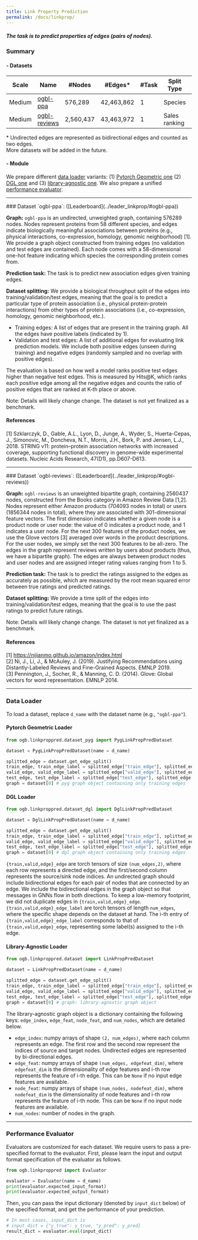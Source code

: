 ```yaml
---
title: Link Property Prediction
permalink: /docs/linkprop/
---
```


##### The task is to predict properties of edges (pairs of nodes).

### Summary

#### - Datasets

Scale | Name      | #Nodes | #Edges\* | #Task | Split Type   | Task Type     | Metric       |
|------------------|--------|----------|----------|-------------------------------------------------|-----------------------|----------------------------------|----------------|
Medium | [ogbl-ppa](#ogbl-ppa)         | 576,289 |    42,463,862 |     1      | Species  | Link prediction   |     Hits@K              |
Medium | [ogbl-reviews](#ogbl-reviews) | 2,560,437    | 43,463,972 | 1      |     Sales ranking   | Link value regression      |    RMSE         |



\* Undirected edges are represented as bidirectional edges and counted as two edges. <br/> More datasets will be added in the future.

#### - Module
We prepare different [data loader](#loader) variants: (1) [Pytorch Geometric one](#pyg) (2) [DGL one](#dgl) and (3) [library-agnostic one](#libagn).
We also prepare a unified [performance evaluator](#eval).

----------
<a name="ogbl-ppa"/>
### Dataset `ogbl-ppa`: ([Leaderboard](../leader_linkprop/#ogbl-ppa))

**Graph:** `ogbl-ppa` is an undirected, unweighted graph, containing 576289 nodes. Nodes represent proteins from 58 different species, and edges indicate biologically meaningful associations between proteins (e.g., physical interactions, co-expression, homology, genomic neighborhood) [1]. We provide a graph object constructed from training edges (no validation and test edges are contained). Each node comes with a 58-dimensional one-hot feature indicating which species the corresponding protein comes from. 

**Prediction task:** The task is to predict new association edges given training edges. 

**Dataset splitting:** We provide a biological throughput split of the edges into training/validation/test edges, meaning that the goal is to predict a particular type of protein association (i.e., physical protein-protein interactions) from other types of protein associations (i.e., co-expression, homology, genomic neighborhood, etc.).

- Training edges: A list of edges that are present in the training graph. All the edges have positive labels (indicated by 1).
- Validation and test edges: A list of additional edges for evaluating link prediction models. We include both positive edges (unseen during training) and negative edges (randomly sampled and no overlap with positive edges).

The evaluation is based on how well a model ranks positive test edges higher than negative test edges. This is measured by Hits@K, which ranks each positive edge among all the negative edges and counts the ratio of positive edges that are ranked at K-th place or above.

Note: Details will likely change change. The dataset is not yet finalized as a benchmark. 

#### References

[1] Szklarczyk, D., Gable, A.L., Lyon, D., Junge, A., Wyder, S., Huerta-Cepas, J., Simonovic, M., Doncheva, N.T., Morris, J.H., Bork, P. and Jensen, L.J., 2018. STRING v11: protein–protein association networks with increased coverage, supporting functional discovery in genome-wide experimental datasets. Nucleic Acids Research, 47(D1), pp.D607-D613.

----------
<a name="ogbl-reviews"/>
### Dataset `ogbl-reviews`: ([Leaderboard](../leader_linkprop/#ogbl-reviews))

**Graph:** `ogbl-reviews` is an unweighted bipartite graph, containing 2560437 nodes, constructed from the Books category in Amazon Review Data [1,2]. Nodes represent either Amazon products (704093 nodes in total) or users (1856344 nodes in total), where they are associated with 301-dimensional feature vectors. The first dimension indicates whether a given node is a product node or user node: the value of 0 indicates a product node, and 1 indicates a user node. For the next 300 features of the product nodes, we use the Glove vectors [3] averaged over words in the product descriptions. For the user nodes, we simply set the next 300 features to be all-zero.
The edges in the graph represent reviews written by users about products (thus, we have a bipartite graph).
The edges are always between product nodes and user nodes and are assigned integer rating values ranging from 1 to 5.

**Prediction task:** 
The task is to predict the ratings assigned to the edges as accurately as possible, which are measured by the root mean squared error between true ratings and predicted ratings.

**Dataset splitting:** We provide a time split of the edges into training/validation/test edges, meaning that the goal is to use the past ratings to predict future ratings.

Note: Details will likely change change. The dataset is not yet finalized as a benchmark. 

#### References

[1] https://nijianmo.github.io/amazon/index.html <br/>
[2] Ni, J., Li, J., & McAuley, J. (2019). Justifying Recommendations using Distantly-Labeled Reviews and Fine-Grained Aspects. EMNLP 2019. <br/>
[3] Pennington, J., Socher, R., & Manning, C. D. (2014). Glove: Global vectors for word representation. EMNLP 2014.

----------

<a name="loader"/>

### Data Loader

To load a dataset, replace `d_name` with the dataset name (e.g., `"ogbl-ppa"`).

<a name="pyg"/>

#### Pytorch Geometric Loader

```python
from ogb.linkproppred.dataset_pyg import PygLinkPropPredDataset

dataset = PygLinkPropPredDataset(name = d_name) 

splitted_edge = dataset.get_edge_split()
train_edge, train_edge_label = splitted_edge["train_edge"], splitted_edge["train_edge_label"]
valid_edge, valid_edge_label = splitted_edge["valid_edge"], splitted_edge["valid_edge_label"]
test_edge, test_edge_label = splitted_edge["test_edge"], splitted_edge["test_edge_label"]
graph = dataset[0] # pyg graph object containing only training edges
```

<a name="dgl"/>

#### DGL Loader

```python
from ogb.linkproppred.dataset_dgl import DglLinkPropPredDataset

dataset = DglLinkPropPredDataset(name = d_name)

splitted_edge = dataset.get_edge_split()
train_edge, train_edge_label = splitted_edge["train_edge"], splitted_edge["train_edge_label"]
valid_edge, valid_edge_label = splitted_edge["valid_edge"], splitted_edge["valid_edge_label"]
test_edge, test_edge_label = splitted_edge["test_edge"], splitted_edge["test_edge_label"]
graph = dataset[0] # dgl graph object containing only training edges
```
`{train,valid,edge}_edge` are torch tensors of size `(num_edges,2)`, where each row represents a directed edge, and the first/second column represents the source/sink node indices. 
An undirected graph should include bidirectional edges for each pair of nodes that are connected by an edge. We include the bidirectional edges in the graph object so that messages in GNNs flow in both directions. To keep a low-memory footprint, we did not duplicate edges in `{train,valid,edge}_edge`.
`{train,valid,edge}_edge_label` are torch tensors of length `num_edges`, where the specific shape depends on the dataset at hand. The i-th entry of `{train,valid,edge}_edge_label` corresponds to that of `{train,valid,edge}_edge`, representing some label(s) assigned to the i-th edge.

<a name="libagn"/>

#### Library-Agnostic Loader
```python
from ogb.linkproppred.dataset import LinkPropPredDataset

dataset = LinkPropPredDataset(name = d_name)

splitted_edge = dataset.get_edge_split()
train_edge, train_edge_label = splitted_edge["train_edge"], splitted_edge["train_edge_label"]
valid_edge, valid_edge_label = splitted_edge["valid_edge"], splitted_edge["valid_edge_label"]
test_edge, test_edge_label = splitted_edge["test_edge"], splitted_edge["test_edge_label"]
graph = dataset[0] # graph: library-agnostic graph object
```
The library-agnostic graph object is a dictionary containing the following keys: `edge_index`, `edge_feat`, `node_feat`, and `num_nodes`, which are detailed below.
- `edge_index`: numpy arrays of shape `(2, num_edges)`, where each column represents an edge. The first row and the second row represent the indices of source and target nodes. Undirected edges are represented by bi-directional edges.
- `edge_feat`: numpy arrays of shape `(num_edges, edgefeat_dim)`, where `edgefeat_dim` is the dimensionality of edge features and i-th row represents the feature of i-th edge. This can be `None` if no input edge features are available.
- `node_feat`: numpy arrays of shape `(num_nodes, nodefeat_dim)`, where `nodefeat_dim` is the dimensionality of node features and i-th row represents the feature of i-th node. This can be `None` if no input node features are available.
- `num_nodes`: number of nodes in the graph.

----------

<a name="eval"/>

### Performance Evaluator

Evaluators are customized for each dataset.
We require users to pass a pre-specified format to the evaluator.
First, please learn the input and output format specification of the evaluator as follows.

```python
from ogb.linkproppred import Evaluator

evaluator = Evaluator(name = d_name)
print(evaluator.expected_input_format) 
print(evaluator.expected_output_format) 
```

Then, you can pass the input dictionary (denoted by `input_dict` below) of the specified format, and get the performance of your prediction.

```python
# In most cases, input_dict is
# input_dict = {"y_true": y_true, "y_pred": y_pred}
result_dict = evaluator.eval(input_dict)
```

